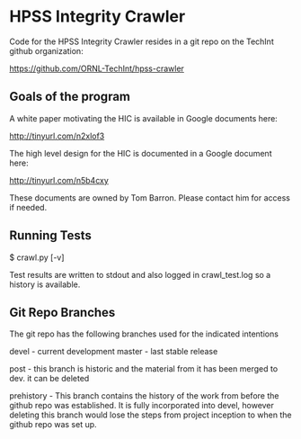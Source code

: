 
# HPSS Integrity Crawler

Code for the HPSS Integrity Crawler resides in a git repo on the TechInt github
organization:

   https://github.com/ORNL-TechInt/hpss-crawler

## Goals of the program

A white paper motivating the HIC is available in Google documents here:

   http://tinyurl.com/n2xlof3

The high level design for the HIC is documented in a Google document here:

   http://tinyurl.com/n5b4cxy

These documents are owned by Tom Barron. Please contact him for access if
needed.

## Running Tests

   $ crawl.py [-v]

Test results are written to stdout and also logged in crawl_test.log so a
history is available.


## Git Repo Branches

The git repo has the following branches used for the indicated intentions

   devel - current development
   master - last stable release

   post - this branch is historic and the material from it has been merged to
          dev. it can be deleted

   prehistory - This branch contains the history of the work from before the
                github repo was established. It is fully incorporated into
                devel, however deleting this branch would lose the steps from
                project inception to when the github repo was set up.